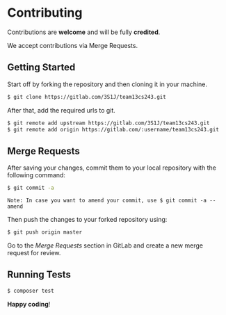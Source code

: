 # Contributing

Contributions are **welcome** and will be fully **credited**.

We accept contributions via Merge Requests.

## Getting Started

Start off by forking the repository and then cloning it in your machine.

``` bash
$ git clone https://gitlab.com/3S1J/team13cs243.git
```

After that, add the required urls to git.

``` bash
$ git remote add upstream https://gitlab.com/3S1J/team13cs243.git
$ git remote add origin https://gitlab.com/:username/team13cs243.git
```

## Merge Requests

After saving your changes, commit them to your local repository with the following command:

``` bash
$ git commit -a
```
``` Note: In case you want to amend your commit, use $ git commit -a --amend ```

Then push the changes to your forked repository using:

``` bash
$ git push origin master
```
Go to the *Merge Requests* section in GitLab and create a new merge request for review.

## Running Tests

``` bash
$ composer test
```

**Happy coding**!
